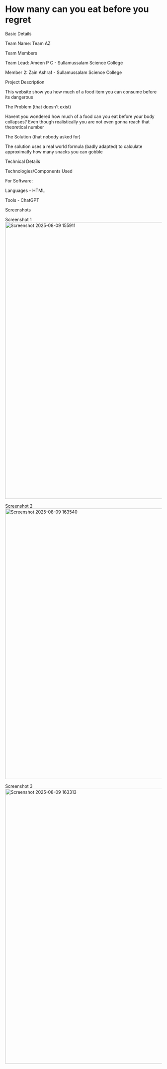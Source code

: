 # How many can you eat before you regret

Basic Details

Team Name: Team AZ

Team Members

Team Lead: Ameen P C - Sullamussalam Science College

Member 2: Zain Ashraf - Sullamussalam Science College

Project Description

This website show you how much of a food item you can consume before its dangerous

The Problem (that doesn't exist)

Havent you wondered how much of a food can you eat before your body collapses? Even though realistically you are not even gonna reach that theoretical number

The Solution (that nobody asked for)

The solution uses a real world formula (badly adapted) to calculate approximatly how many snacks you can gobble

Technical Details

Technologies/Components Used

For Software:

Languages - HTML

Tools - ChatGPT

Screenshots

Screenshot 1
<img width="1914" height="886" alt="Screenshot 2025-08-09 155911" src="https://github.com/user-attachments/assets/772e77d1-3463-4a1c-b206-cac5fe08b6dc" />

Screenshot 2
<img width="1843" height="866" alt="Screenshot 2025-08-09 163540" src="https://github.com/user-attachments/assets/716eafc3-da10-4ca9-9794-d9119d63f1ba" />

Screenshot 3
<img width="1917" height="880" alt="Screenshot 2025-08-09 163313" src="https://github.com/user-attachments/assets/2b2586ee-09a5-4e31-9ed4-17ad6963e525" />
